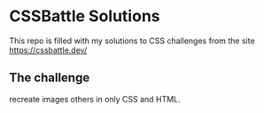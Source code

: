 # CSSBattle Solutions

This repo is filled with my solutions to CSS challenges from the site https://cssbattle.dev/ 

## The challenge 

recreate images others in only CSS and HTML.
